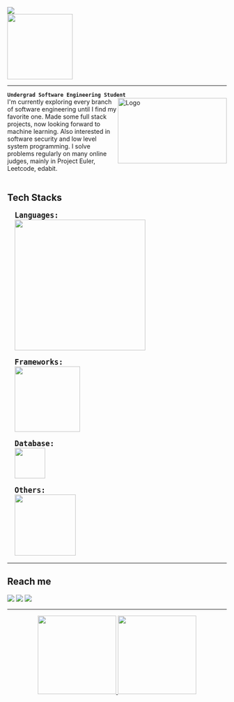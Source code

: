 <pre>
<img src="https://raw.githubusercontent.com/tusher3584/assets/main/images_used_in_profile_readme/ascii-art-text-3-transparent.png">
<img src="https://raw.githubusercontent.com/tusher3584/assets/main/images_used_in_profile_readme/ascii-art-text-transparent.png" height="150">
</pre>
---
**`Undergrad Software Engineering Student`**<br>
<img src="https://media1.giphy.com/media/v1.Y2lkPTc5MGI3NjExdHhuNDIzcHVucW14ZDRrc204a281cWw3NGx3ZzQ1Y3pyZjB3bnRiNSZlcD12MV9pbnRlcm5hbF9naWZfYnlfaWQmY3Q9Zw/H03PuVdwREB21ANkLX/giphy.gif" alt="Logo" width="250" height="150" style="float: right;" align="right">
I'm currently exploring every branch of software engineering until I find my favorite one. Made some full stack projects, now looking forward to machine learning. Also interested in software security and low level system programming. I solve problems regularly on many online judges, mainly in Project Euler, Leetcode, edabit.
<br><br>
<h2>Tech Stacks</h2>
<pre title="C, C++, Java, JavaScript, Typescript, PHP, HTML, CSS">
  <big><b>Languages:</b></big>
  <img src="https://skillicons.dev/icons?i=c,cpp,java,javascript,typescript,php,html,css" width="300"/> 
</pre>
<pre title="NodeJS, Express.js, Reactjs, NestJS">
  <big><b>Frameworks:</b></big>
  <img src="https://skillicons.dev/icons?i=nodejs,express,react,nestjs" width="150"/> 
</pre>
<pre title="MongoDB, Postgresql">
  <big><b>Database:</b></big>
  <img src="https://skillicons.dev/icons?i=mongodb,postgresql" width="70"/> 
</pre>
<pre title="Docker, git, Selenium, nginx">
  <big><b>Others:</b></big>
  <img src="https://skillicons.dev/icons?i=docker,git,selenium,nginx" width="140"/> 
</pre>

---
<h2>Reach me</h2>

<p>
  <a href="mailto:bsse1451@iit.du.ac.bd"><img src="https://img.shields.io/badge/Email-bsse1451@iit.du.ac.bd-blue?style=flat-square&logo=gmail"></a>
  <a href="https://linkedin.com/in/rifat-ahmed-tusher"><img src="https://img.shields.io/badge/LinkedIn-Rifat%20Ahmed%20Tusher-blue?style=flat-square&logo=linkedin"></a>
  <a href="https://www.facebook.com/ratusher9"><img src="https://img.shields.io/badge/Facebook-Rifat%20Ahmed%20Tusher-1877F2?style=flat-square&logo=facebook&logoColor=white"></a>
</p>

---

<div align="center">
<a href="https://github.com/FarhanTausif">
<img height="180em" src="https://github-readme-stats.vercel.app/api?username=tusher3584&show_icons=true&theme=github_dark&include_all_commits=true&count_private=true"/>
<img height="180em" src="https://github-readme-stats.vercel.app/api/top-langs/?username=tusher3584&layout=compact&langs_count=7&theme=github_dark"/></a>
</div>

